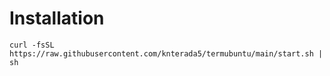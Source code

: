 # Installation
```
curl -fsSL https://raw.githubusercontent.com/knterada5/termubuntu/main/start.sh | sh
```
